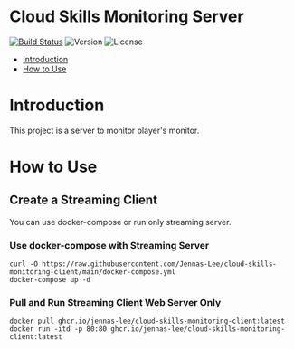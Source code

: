 # Cloud Skills Monitoring Server

[![Build Status](https://app.travis-ci.com/Jennas-Lee/cloud-skills-monitoring-client.svg?branch=main)](https://app.travis-ci.com/Jennas-Lee/cloud-skills-monitoring-client)
![Version](https://img.shields.io/github/package-json/v/Jennas-Lee/cloud-skills-monitoring-client)
![License](https://img.shields.io/github/license/Jennas-Lee/cloud-skills-monitoring-client)


- [Introduction](#introduction)
- [How to Use](#how-to-use)

# Introduction

This project is a server to monitor player's monitor.

# How to Use

## Create a Streaming Client

You can use docker-compose or run only streaming server.

### Use docker-compose with Streaming Server

``` shell
curl -O https://raw.githubusercontent.com/Jennas-Lee/cloud-skills-monitoring-client/main/docker-compose.yml
docker-compose up -d
```

### Pull and Run Streaming Client Web Server Only

``` shell
docker pull ghcr.io/jennas-lee/cloud-skills-monitoring-client:latest
docker run -itd -p 80:80 ghcr.io/jennas-lee/cloud-skills-monitoring-client:latest
```
